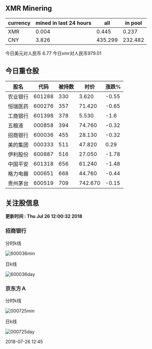 ## XMR Minering

|currency|mined in last 24 hours|all|in pool|
|---|---|---|---|
|XMR|0.004|0.445|0.237|
|CNY|3.826|435.299|232.482|

今日美元对人民币 6.77	今日xmr对人民币979.01


## 今日重仓股 

|股名|代码|被持数|时价|涨跌%|
|---|---|---|---|---|
|农业银行|601288|330|3.620|-0.55|
|恒瑞医药|600276|357|71.420|-0.65|
|工商银行|601398|378|5.530|-1.6|
|五粮液|000858|394|74.760|-0.32|
|招商银行|600036|455|28.130|-0.32|
|美的集团|000333|511|47.820|0.29|
|伊利股份|600887|516|27.050|-1.78|
|中国平安|601318|656|61.240|-1.48|
|格力电器|000651|668|44.760|-0.44|
|贵州茅台|600519|709|742.670|-0.15|

## 关注股信息
**更新时间 : Thu Jul 26 12:00:32 2018**
### 招商银行 
分时k线

![600036min](http://image.sinajs.cn/newchart/min/n/sh600036.gif)

日k线

![600036day](http://image.sinajs.cn/newchart/daily/n/sh600036.gif)

### 京东方Ａ 
分时k线

![000725min](http://image.sinajs.cn/newchart/min/n/sz000725.gif)

日k线

![000725day](http://image.sinajs.cn/newchart/daily/n/sz000725.gif)

2018-07-26 12:45